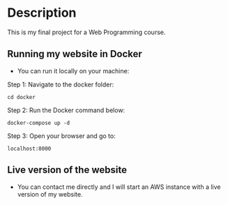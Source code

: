 # Description

This is my final project for a Web Programming course.

## Running my website in Docker
- You can run it locally on your machine:

Step 1: Navigate to the docker folder:

```terminal
cd docker
```
Step 2: Run the Docker command below:
```docker
docker-compose up -d
```
Step 3: Open your browser and go to:
```
localhost:8000
```

## Live version of the website
- You can contact me directly and I will start an AWS instance with a live version of my website.

